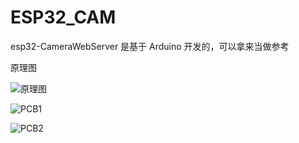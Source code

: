 # ESP32_CAM
esp32-CameraWebServer  是基于 Arduino 开发的，可以拿来当做参考  

原理图

![原理图](I:\GitHub\ESP32_CAM\esp32s3\原理图.png)

![PCB1](I:\GitHub\ESP32_CAM\esp32s3\PCB1.png)

![PCB2](I:\GitHub\ESP32_CAM\esp32s3\PCB2.png)
